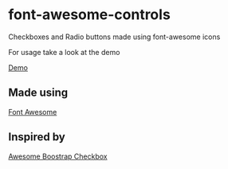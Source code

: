 font-awesome-controls
=====================

Checkboxes and Radio buttons made using font-awesome icons

For usage take a look at the demo

[Demo]()

Made using
------------
[Font Awesome](http://fortawesome.github.io/Font-Awesome/)

Inspired by
------------
[Awesome Boostrap Checkbox](https://github.com/flatlogic/awesome-bootstrap-checkbox)
#

